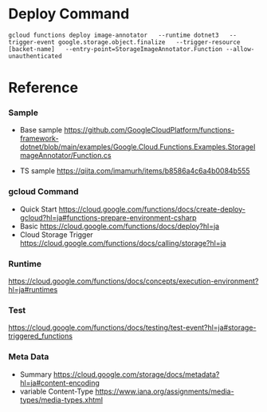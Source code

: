 # Deploy Command
```
gcloud functions deploy image-annotator   --runtime dotnet3   --trigger-event google.storage.object.finalize   --trigger-resource [backet-name]   --entry-point=StorageImageAnnotator.Function --allow-unauthenticated
```

# Reference
### Sample
- Base sample
https://github.com/GoogleCloudPlatform/functions-framework-dotnet/blob/main/examples/Google.Cloud.Functions.Examples.StorageImageAnnotator/Function.cs

- TS sample
https://qiita.com/imamurh/items/b8586a4c6a4b0084b555

### gcloud Command
- Quick Start
https://cloud.google.com/functions/docs/create-deploy-gcloud?hl=ja#functions-prepare-environment-csharp
- Basic
https://cloud.google.com/functions/docs/deploy?hl=ja
- Cloud Storage Trigger
https://cloud.google.com/functions/docs/calling/storage?hl=ja

### Runtime
https://cloud.google.com/functions/docs/concepts/execution-environment?hl=ja#runtimes

### Test
https://cloud.google.com/functions/docs/testing/test-event?hl=ja#storage-triggered_functions

### Meta Data
- Summary
https://cloud.google.com/storage/docs/metadata?hl=ja#content-encoding
- variable Content-Type
https://www.iana.org/assignments/media-types/media-types.xhtml

